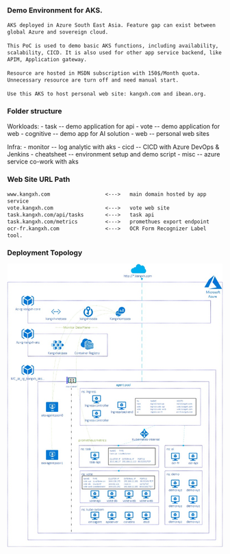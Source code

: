 ### Demo Environment for AKS. 

    AKS deployed in Azure South East Asia. Feature gap can exist between global Azure and sovereign cloud. 

    This PoC is used to demo basic AKS functions, including availability, scalability, CICD. It is also used for other app service backend, like APIM, Application gateway. 

    Resource are hosted in MSDN subscription with 150$/Month quota. Unnecessary resource are turn off and need manual start.

    Use this AKS to host personal web site: kangxh.com and ibean.org.


### Folder structure

Workloads:
    - task          --  demo application for api
    - vote          --  demo application for web
    - cognitive     --  demo app for AI solution
    - web           --  personal web sites 

Infra:
    - monitor       --  log analytic with aks
    - cicd          --  CICD with Azure DevOps & Jenkins
    - cheatsheet    --  environment setup and demo script
    - misc          --  azure service co-work with aks

### Web Site URL Path

    www.kangxh.com                  <--->   main domain hosted by app service
    vote.kangxh.com                 <--->   vote web site
    task.kangxh.com/api/tasks       <--->   task api
    task.kangxh.com/metrics         <--->   promethues export endpoint
    ocr-fr.kangxh.com               <--->   OCR Form Recognizer Label tool. 

### Deployment Topology

![aks](./aks.jpg)


